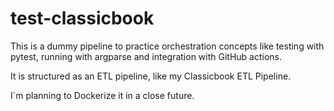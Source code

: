 # test-classicbook

This is a dummy pipeline to practice orchestration concepts like testing with pytest, running with argparse and integration with GitHub actions.

It is structured as an ETL pipeline, like my Classicbook ETL Pipeline.

I´m planning to Dockerize it in a close future.
